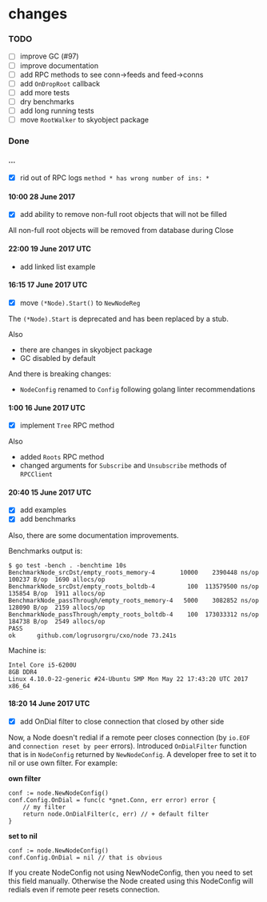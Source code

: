 changes
=======

### TODO

- [ ] improve GC (#97)
- [ ] improve documentation
- [ ] add RPC methods to see conn->feeds and feed->conns
- [ ] add `OnDropRoot` callback
- [ ] add more tests
- [ ] dry benchmarks
- [ ] add long running tests
- [ ] move `RootWalker` to skyobject package

### Done

#### ...

- [x] rid out of RPC logs `method * has wrong number of ins: *`

#### 10:00 28 June 2017

- [x] add ability to remove non-full root objects that will not be filled

All non-full root objects will be removed from database during Close

#### 22:00 19 June 2017 UTC

- add linked list example

#### 16:15 17 June 2017 UTC

- [x] move `(*Node).Start()` to `NewNodeReg`

The `(*Node).Start` is deprecated and has been replaced by a stub.

Also

- there are changes in skyobject package
- GC disabled by default


And there is breaking changes:

- `NodeConfig` renamed to `Config` following golang linter recommendations

####  1:00 16 June 2017 UTC

- [x] implement `Tree` RPC method

Also

+ added `Roots` RPC method
+ changed arguments for `Subscribe` and `Unsubscribe` methods of `RPCClient`

#### 20:40 15 June 2017 UTC

- [x] add examples
- [x] add benchmarks

Also, there are some documentation improvements.

Benchmarks output is:

```
$ go test -bench . -benchtime 10s
BenchmarkNode_srcDst/empty_roots_memory-4       10000    2390448 ns/op  100237 B/op  1690 allocs/op
BenchmarkNode_srcDst/empty_roots_boltdb-4         100  113579500 ns/op  135854 B/op  1911 allocs/op
BenchmarkNode_passThrough/empty_roots_memory-4   5000    3082852 ns/op  128090 B/op  2159 allocs/op
BenchmarkNode_passThrough/empty_roots_boltdb-4    100  173033312 ns/op  184738 B/op  2549 allocs/op
PASS
ok      github.com/logrusorgru/cxo/node 73.241s
```

Machine is: 

```
Intel Core i5-6200U
8GB DDR4
Linux 4.10.0-22-generic #24-Ubuntu SMP Mon May 22 17:43:20 UTC 2017 x86_64
```


#### 18:20 14 June 2017 UTC

- [x] add OnDial filter to close connection that closed by other side

Now, a Node doesn't redial if a remote peer closes connection (by
`io.EOF` and `connection reset by peer` errors). Introduced `OnDialFilter`
function that is in `NodeConfig` returned by `NewNodeConfig`.
A developer free to set it to nil or use own filter. For example:

**own filter**

```
conf := node.NewNodeConfig()
conf.Config.OnDial = func(c *gnet.Conn, err error) error {
	// my filter
	return node.OnDialFilter(c, err) // + default filter
}
```

**set to nil**

```
conf := node.NewNodeConfig()
conf.Config.OnDial = nil // that is obvious
```

If you create NodeConfig not using NewNodeConfig, then you need to set
this field manually. Otherwise the Node created using this NodeConfig will
redials even if remote peer resets connection.

